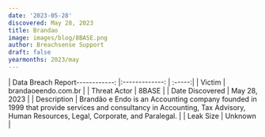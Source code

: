 ```yaml
---
date: '2023-05-28'
discovered: May 28, 2023
title: Brandao
image: images/blog/8BASE.png
author: Breachsense Support
draft: false
yearmonths: 2023/may
---
```


| Data Breach Report------------:     |:-------------:    | :-----:|
| Victim      |  brandaoeendo.com.br     | 
| Threat Actor      | 8BASE      | 
| Date Discovered      | May 28, 2023      | 
| Description      | Brandão e Endo is an Accounting company founded in 1999 that provide services and consultancy in Accounting, Tax Advisory, Human Resources, Legal, Corporate, and Paralegal.      | 
| Leak Size      | Unknown      | 

